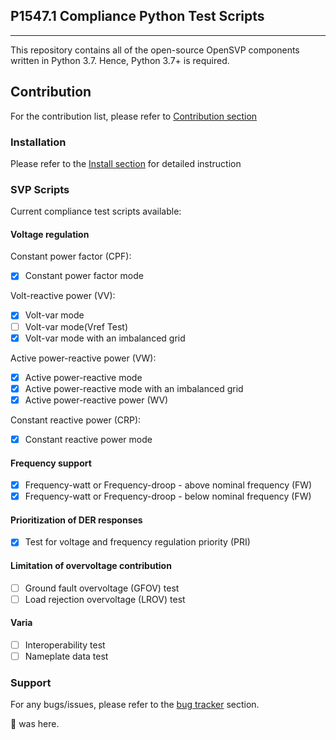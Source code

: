 ## P1547.1 Compliance Python Test Scripts


---

This repository contains all of the open-source OpenSVP components written in Python 3.7. 
Hence, Python 3.7+ is required.

## Contribution

For the contribution list, please refer to [Contribution section](/1547.1/doc/CONTRIB.md)

### Installation

Please refer to the [Install section](/1547.1/doc/INSTALL.md) for detailed instruction

### SVP Scripts

Current compliance test scripts available:
#### Voltage regulation
   Constant power factor (CPF):
   - [x] Constant power factor mode 

   Volt-reactive power (VV):
   - [x] Volt-var mode
   - [ ] Volt-var mode(Vref Test)
   - [x] Volt-var mode with an imbalanced grid

   Active power-reactive power (VW):
   - [x] Active power-reactive mode
   - [x] Active power-reactive mode with an imbalanced grid
   - [x] Active power-reactive power (WV)
   
   Constant reactive power (CRP):
   - [x] Constant reactive power mode 

#### Frequency support
- [x] Frequency-watt or Frequency-droop - above nominal frequency (FW)
- [x] Frequency-watt or Frequency-droop - below nominal frequency (FW)

#### Prioritization of DER responses
- [x] Test for voltage and frequency regulation priority (PRI)

#### Limitation of overvoltage contribution
- [ ] Ground fault overvoltage (GFOV) test
- [ ] Load rejection overvoltage (LROV) test

#### Varia
- [ ] Interoperability test
- [ ] Nameplate data test

### Support

For any bugs/issues, please refer to the [bug tracker][bug-tracker-url] section.


🐙 was here.

[bug-tracker-url]: https://github.com/BuiMCanmet/svp_1547.1/issues
[1547-1-url]: https://github.com/BuiMCanmet/svp_1547.1/tree/master_python37
